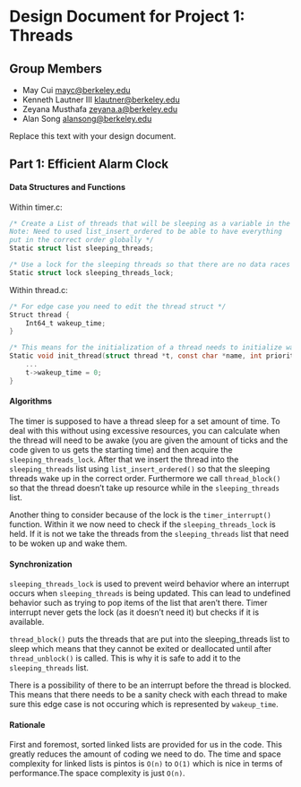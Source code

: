 Design Document for Project 1: Threads
======================================

## Group Members

* May Cui <mayc@berkeley.edu>
* Kenneth Lautner III <klautner@berkeley.edu>
* Zeyana Musthafa <zeyana.a@berkeley.edu>
* Alan Song <alansong@berkeley.edu>

Replace this text with your design document.

## Part 1: Efficient Alarm Clock
#### Data Structures and Functions
Within timer.c:
``` C
/* Create a List of threads that will be sleeping as a variable in the file 
Note: Need to used list_insert_ordered to be able to have everything 
put in the correct order globally */
Static struct list sleeping_threads;

/* Use a lock for the sleeping threads so that there are no data races */ 
Static struct lock sleeping_threads_lock;
```
Within thread.c:
``` C 
/* For edge case you need to edit the thread struct */ 
Struct thread {
	Int64_t wakeup_time;
}

/* This means for the initialization of a thread needs to initialize wakeup_time. */ 
Static void init_thread(struct thread *t, const char *name, int priority) {
	...
	t->wakeup_time = 0;
}
```
#### Algorithms
The timer is supposed to have a thread sleep for a set amount of time. To deal with this without using excessive resources, you can  calculate when the thread will need to be awake (you are given the amount of ticks and the code given to us gets the starting time) and then acquire the `sleeping_threads_lock`.  After that we insert the thread into the `sleeping_threads` list using `list_insert_ordered()` so that the sleeping threads wake up in the correct order.  Furthermore we call `thread_block()` so that the thread doesn’t take up resource while in the `sleeping_threads` list.

Another thing to consider because of the lock is the `timer_interrupt()` function.  Within it we now need to check if the `sleeping_threads_lock` is held.  If it is not we take the threads from the `sleeping_threads` list that need to be woken up and wake them.

#### Synchronization
`sleeping_threads_lock` is used to prevent weird behavior where an interrupt occurs when `sleeping_threads` is being updated. This can lead to undefined behavior such as trying to pop items of the list that aren’t there. Timer interrupt never gets the lock (as it doesn’t need it) but checks if it is available.

`thread_block()` puts the threads that are put into the sleeping_threads list to sleep which means that they cannot be exited or deallocated until after `thread_unblock()` is called.  This is why it is safe to add it to the `sleeping_threads` list.

There is a possibility of there to be an interrupt before the thread is blocked. This means that there needs to be a sanity check with each thread to make sure this edge case is not occuring which is represented by `wakeup_time`.

#### Rationale
First and foremost, sorted linked lists are provided for us in the code. This greatly reduces the amount of coding we need to do. The time and space complexity for linked lists is pintos is `O(n)` to `O(1)` which is nice in terms of performance.The space complexity is just `O(n)`.



